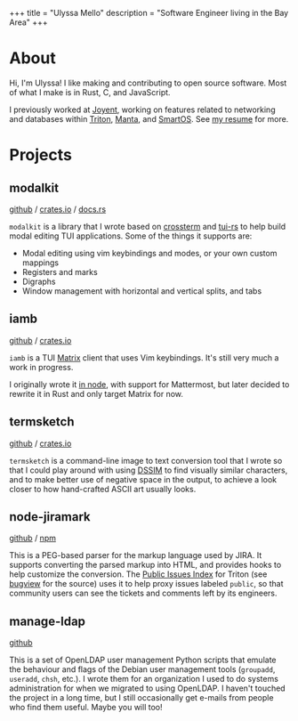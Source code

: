 +++
title = "Ulyssa Mello"
description = "Software Engineer living in the Bay Area"
+++

# About

Hi, I'm Ulyssa! I like making and contributing to open source software. Most
of what I make is in Rust, C, and JavaScript.

I previously worked at [Joyent], working on features related to networking and
databases within [Triton], [Manta], and [SmartOS]. See [my resume](/resume.pdf)
for more.

# Projects

## modalkit

[github][modalkit] / [crates.io](https://crates.io/crates/modalkit) / [docs.rs](https://docs.rs/modalkit/latest/modalkit/)

`modalkit` is a library that I wrote based on [crossterm] and [tui-rs] to help
build modal editing TUI applications. Some of the things it supports are:

- Modal editing using vim keybindings and modes, or your own custom mappings
- Registers and marks
- Digraphs
- Window management with horizontal and vertical splits, and tabs

## iamb

[github][iamb] / [crates.io](https://crates.io/crates/iamb)

`iamb` is a TUI [Matrix] client that uses Vim keybindings. It's still very much a work in progress.

I originally wrote it [in node][node-iamb], with support for Mattermost, but later decided to rewrite it in Rust and only target Matrix for now.

## termsketch

[github][termsketch] / [crates.io](https://crates.io/crates/termsketch)

`termsketch` is a command-line image to text conversion tool that I wrote
so that I could play around with using [DSSIM] to find visually similar
characters, and to make better use of negative space in the output, to
achieve a look closer to how hand-crafted ASCII art usually looks.

## node-jiramark

[github][node-jiramark] / [npm](https://www.npmjs.com/package/jiramark)

This is a PEG-based parser for the markup language used by JIRA. It supports
converting the parsed markup into HTML, and provides hooks to help customize
the conversion. The [Public Issues Index] for Triton (see [bugview] for the
source) uses it to help proxy issues labeled `public`, so that community
users can see the tickets and comments left by its engineers.

## manage-ldap

[github][manage-ldap]

This is a set of OpenLDAP user management Python scripts that emulate
the behaviour and flags of the Debian user management tools (`groupadd`,
`useradd`, `chsh`, etc.). I wrote them for an organization I used to do
systems administration for when we migrated to using OpenLDAP. I haven't
touched the project in a long time, but I still occasionally get e-mails
from people who find them useful. Maybe you will too!

[iamb]: https://github.com/ulyssa/iamb
[modalkit]: https://github.com/ulyssa/modalkit
[termsketch]: https://github.com/ulyssa/termsketch
[node-jiramark]: https://github.com/TritonDataCenter/node-jiramark
[node-iamb]: https://github.com/melloc/node-iamb
[manage-ldap]: https://github.com/melloc/manage-ldap

[crossterm]: https://crates.io/crates/crossterm
[tui-rs]: https://crates.io/crates/tui

[Public Issues Index]: https://smartos.org/bugview/index.html
[bugview]: https://github.com/TritonDataCenter/bugview

[DSSIM]: https://en.wikipedia.org/wiki/Structural_similarity
[Matrix]: https://matrix.org/

[Joyent]: https://www.joyent.com/
[Triton]: https://github.com/TritonDataCenter/triton
[Manta]: https://github.com/TritonDataCenter/manta
[SmartOS]: https://github.com/TritonDataCenter/smartos-live
